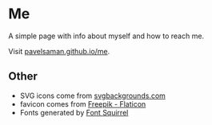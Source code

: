 # Me

A simple page with info about myself and how to reach me.

Visit [pavelsaman.github.io/me](https://pavelsaman.github.io/me/).

## Other

- SVG icons come from [svgbackgrounds.com](https://www.svgbackgrounds.com/)
- favicon comes from [Freepik - Flaticon](https://www.flaticon.com/free-icons/insect)
- Fonts generated by [Font Squirrel](https://www.fontsquirrel.com)
